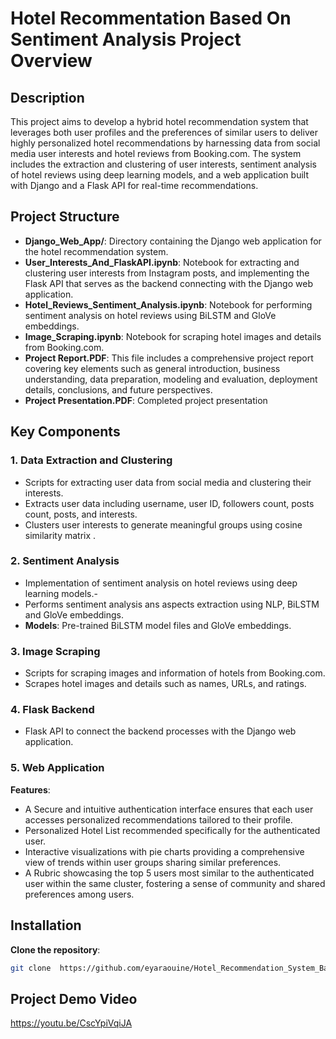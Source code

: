 # Hotel Recommentation Based On Sentiment Analysis Project Overview 
## Description 
This project aims to develop a hybrid hotel recommendation system that leverages both user profiles and the preferences of similar users to deliver highly personalized hotel recommendations by harnessing data from social media user interests and hotel reviews from Booking.com. The system includes the extraction and clustering of user interests, sentiment analysis of hotel reviews using deep learning models, and a web application built with Django and a Flask API for real-time recommendations.
## Project Structure 
- **Django_Web_App/**: Directory containing the Django web application for the hotel recommendation system.
- **User_Interests_And_FlaskAPI.ipynb**: Notebook for extracting and clustering user interests from Instagram posts, and implementing the Flask API that serves as the backend connecting with the Django web application.
- **Hotel_Reviews_Sentiment_Analysis.ipynb**: Notebook for performing sentiment analysis on hotel reviews using BiLSTM and GloVe embeddings.
- **Image_Scraping.ipynb**: Notebook for scraping hotel images and details from Booking.com.
- **Project Report.PDF**: This file includes a comprehensive project report covering key elements such as general introduction, business understanding, data preparation, modeling and evaluation, deployment details, conclusions, and future perspectives.
- **Project Presentation.PDF**: Completed project presentation
  
## Key Components 
### 1. Data Extraction and Clustering 

-  Scripts for extracting user data from social media and clustering their interests.
-  Extracts user data including username, user ID, followers count, posts count, posts, and interests.
-  Clusters user interests to generate meaningful groups using cosine similarity matrix .

### 2. Sentiment Analysis 

- Implementation of sentiment analysis on hotel reviews using deep learning models.- 
- Performs sentiment analysis ans aspects extraction using NLP, BiLSTM and GloVe embeddings.
- **Models**: Pre-trained BiLSTM model files and GloVe embeddings.

### 3. Image Scraping 

- Scripts for scraping images and information of hotels from Booking.com.
- Scrapes hotel images and details such as names, URLs, and ratings.

### 4. Flask Backend 

- Flask API to connect the backend processes with the Django web application.
  
### 5. Web Application 
 **Features**:
- A Secure and intuitive authentication interface ensures that each user accesses personalized recommendations tailored to their profile.
- Personalized Hotel List recommended specifically for the authenticated user.
- Interactive visualizations with pie charts providing a comprehensive view of trends within user groups sharing similar preferences.
- A Rubric showcasing the top 5 users most similar to the authenticated user within the same cluster, fostering a sense of community and shared preferences among users.

## Installation

 **Clone the repository**:
   ```bash
   git clone  https://github.com/eyaraouine/Hotel_Recommendation_System_Based_On_Sentiment_Analysis.git
   ```
## Project Demo Video
https://youtu.be/CscYpiVqiJA
